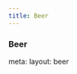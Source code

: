 ```yaml
---
title: Beer
---
```


<div class="text-center">
  <!-- You can use Vue components inside markdown -->
  <bx-bx-beer class="text-4xl -mb-6 m-auto" />
  <h3>Beer</h3>
</div>


<route lang="yaml">
meta:
  layout: beer
</route>
